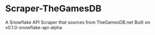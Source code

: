 # Scraper-TheGamesDB
A Snowflake API Scraper that sources from TheGamesDB.net
Built on v0.1.0-snowflake-api-alpha
